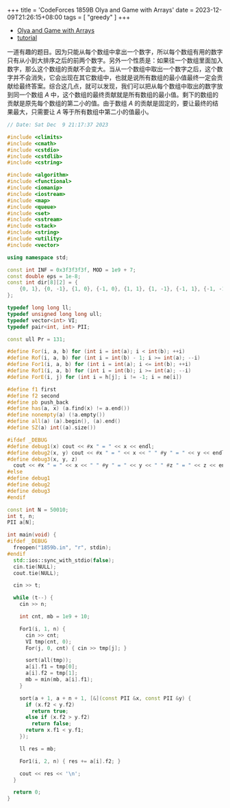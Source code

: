 +++
title = 'CodeForces 1859B Olya and Game with Arrays'
date = 2023-12-09T21:26:15+08:00
tags = [
    "greedy"
]
+++

- [Olya and Game with Arrays](https://vjudge.net/problem/CodeForces-1859b)
- [tutorial](https://codeforces.com/blog/entry/119287)

一道有趣的题目。因为只能从每个数组中拿出一个数字，所以每个数组有用的数字只有从小到大排序之后的前两个数字。另外一个性质是：如果往一个数组里面加入数字，那么这个数组的贡献不会变大。当从一个数组中取出一个数字之后，这个数字并不会消失，它会出现在其它数组中，也就是说所有数组的最小值最终一定会贡献给最终答案。综合这几点，就可以发现，我们可以把从每个数组中取出的数字放到同一个数组 $A$ 中，这个数组的最终贡献就是所有数组的最小值。剩下的数组的贡献是原先每个数组的第二小的值。由于数组 $A$ 的贡献是固定的，要让最终的结果最大，只需要让 $A$ 等于所有数组中第二小的值最小。

```cpp
// Date: Sat Dec  9 21:17:37 2023

#include <climits>
#include <cmath>
#include <cstdio>
#include <cstdlib>
#include <cstring>

#include <algorithm>
#include <functional>
#include <iomanip>
#include <iostream>
#include <map>
#include <queue>
#include <set>
#include <sstream>
#include <stack>
#include <string>
#include <utility>
#include <vector>

using namespace std;

const int INF = 0x3f3f3f3f, MOD = 1e9 + 7;
const double eps = 1e-8;
const int dir[8][2] = {
    {0, 1}, {0, -1}, {1, 0}, {-1, 0}, {1, 1}, {1, -1}, {-1, 1}, {-1, -1},
};

typedef long long ll;
typedef unsigned long long ull;
typedef vector<int> VI;
typedef pair<int, int> PII;

const ull Pr = 131;

#define For(i, a, b) for (int i = int(a); i < int(b); ++i)
#define Rof(i, a, b) for (int i = int(b) - 1; i >= int(a); --i)
#define For1(i, a, b) for (int i = int(a); i <= int(b); ++i)
#define Rof1(i, a, b) for (int i = int(b); i >= int(a); --i)
#define ForE(i, j) for (int i = h[j]; i != -1; i = ne[i])

#define f1 first
#define f2 second
#define pb push_back
#define has(a, x) (a.find(x) != a.end())
#define nonempty(a) (!a.empty())
#define all(a) (a).begin(), (a).end()
#define SZ(a) int((a).size())

#ifdef _DEBUG
#define debug1(x) cout << #x " = " << x << endl;
#define debug2(x, y) cout << #x " = " << x << " " #y " = " << y << endl;
#define debug3(x, y, z)                                                        \
  cout << #x " = " << x << " " #y " = " << y << " " #z " = " << z << endl;
#else
#define debug1
#define debug2
#define debug3
#endif

const int N = 50010;
int t, n;
PII a[N];

int main(void) {
#ifdef _DEBUG
  freopen("1859b.in", "r", stdin);
#endif
  std::ios::sync_with_stdio(false);
  cin.tie(NULL);
  cout.tie(NULL);

  cin >> t;

  while (t--) {
    cin >> n;

    int cnt, mb = 1e9 + 10;

    For1(i, 1, n) {
      cin >> cnt;
      VI tmp(cnt, 0);
      For(j, 0, cnt) { cin >> tmp[j]; }

      sort(all(tmp));
      a[i].f1 = tmp[0];
      a[i].f2 = tmp[1];
      mb = min(mb, a[i].f1);
    }

    sort(a + 1, a + n + 1, [&](const PII &x, const PII &y) {
      if (x.f2 < y.f2)
        return true;
      else if (x.f2 > y.f2)
        return false;
      return x.f1 < y.f1;
    });

    ll res = mb;

    For1(i, 2, n) { res += a[i].f2; }

    cout << res << '\n';
  }

  return 0;
}
```